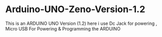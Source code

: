 # Arduino-UNO-Zeno-Version-1.2
This is an ARDUINO UNO Version (1.2) here i use Dc Jack for powering , Micro USB For Powering & Programming the ARDUINO
